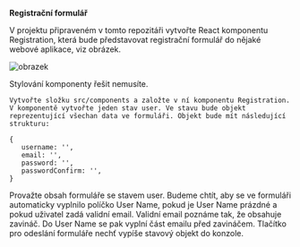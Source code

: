 **Registrační formulář**

V projektu připraveném v tomto repozitáři vytvořte React komponentu Registration, která bude představovat registrační formulář do nějaké webové aplikace, viz obrázek.

![obrazek](https://github.com/LipusM/registraceU1/assets/123497933/f4752d7c-15fb-4fe5-9727-29ef9bed7fda)


Stylování komponenty řešit nemusíte.

    Vytvořte složku src/components a založte v ní komponentu Registration.
    V komponentě vytvořte jeden stav user. Ve stavu bude objekt reprezentující všechan data ve formuláři. Objekt bude mít následující strukturu:

    {
       username: '',
       email: '',
       password: '',
       passwordConfirm: '',
    }

Provažte obsah formuláře se stavem user.
Budeme chtít, aby se ve formuláři automaticky vyplnilo políčko User Name, pokud je User Name prázdné a pokud uživatel zadá validní email. Validní email poznáme tak, že obsahuje zavináč. Do User Name se pak vyplní část emailu před zavináčem.
Tlačítko pro odeslání formuláře nechť vypíše stavový objekt do konzole.
